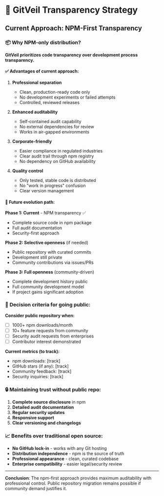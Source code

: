 # 🎯 GitVeil Transparency Strategy

## Current Approach: NPM-First Transparency

### 📦 **Why NPM-only distribution?**

**GitVeil prioritizes code transparency over development process transparency.**

#### ✅ **Advantages of current approach:**

1. **Professional separation**
   - Clean, production-ready code only
   - No development experiments or failed attempts
   - Controlled, reviewed releases

2. **Enhanced auditability**
   - Self-contained audit capability
   - No external dependencies for review
   - Works in air-gapped environments

3. **Corporate-friendly**
   - Easier compliance in regulated industries
   - Clear audit trail through npm registry
   - No dependency on GitHub availability

4. **Quality control**
   - Only tested, stable code is distributed
   - No "work in progress" confusion
   - Clear version management

#### 🔄 **Future evolution path:**

**Phase 1: Current** - NPM transparency ✅
- Complete source code in npm package
- Full audit documentation
- Security-first approach

**Phase 2: Selective openness** (if needed)
- Public repository with curated commits
- Development still private
- Community contributions via issues/PRs

**Phase 3: Full openness** (community-driven)
- Complete development history public
- Full community development model
- If project gains significant adoption

### 🎯 **Decision criteria for going public:**

**Consider public repository when:**
- [ ] 1000+ npm downloads/month
- [ ] 10+ feature requests from community
- [ ] Security audit requests from enterprises
- [ ] Contributor interest demonstrated

**Current metrics (to track):**
- npm downloads: [track]
- GitHub stars (if any): [track]
- Community feedback: [track]
- Security inquiries: [track]

### 🔒 **Maintaining trust without public repo:**

1. **Complete source disclosure** in npm
2. **Detailed audit documentation** 
3. **Regular security updates**
4. **Responsive support**
5. **Clear versioning and changelogs**

### 📈 **Benefits over traditional open source:**

- **No GitHub lock-in** - works with any Git hosting
- **Distribution independence** - npm is the source of truth
- **Professional appearance** - clean, curated codebase
- **Enterprise compatibility** - easier legal/security review

---

**Conclusion**: The npm-first approach provides maximum auditability with professional control. Public repository migration remains possible if community demand justifies it.
